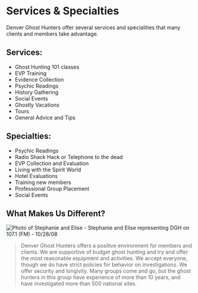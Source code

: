 # Services & Specialties

Denver Ghost Hunters offer several services and specialities that many clients and members take advantage.

## Services:

- Ghost Hunting 101 classes
- EVP Training
- Evidence Collection
- Psychic Readings
- History Gathering
- Social Events
- Ghostly Vacations
- Tours
- General Advice and Tips

## Specialties:

- Psychic Readings
- Radio Shack Hack or Telephone to the dead
- EVP Collection and Evaluation
- Living with the Spirit World
- Hotel Evaluations
- Training new members
- Professional Group Placement
- Social Events

## What Makes Us Different?

![Photo of Stephanie and Elise](/images/1753897.jpeg) - Stephanie and Elise representing DGH on 107.1 (FM) - 10/28/08

> Denver Ghost Hunters offers a positive environment for members and clients. We are supportive of budget ghost hunting and try and offer the most reasonable equipment and activities.  We accept everyone, though we do have strict policies for behavior on investigations.  We offer security and longivity. Many groups come and go, but the ghost hunters in this group have experience of more than 10 years, and have investigated more than 500 national sites.